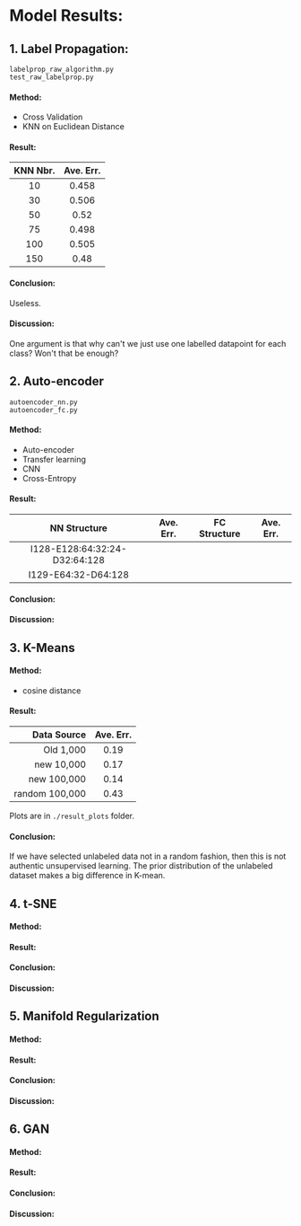 # Model Results:
## 1. Label Propagation:
`labelprop_raw_algorithm.py`  
`test_raw_labelprop.py`
#### Method:
- Cross Validation
- KNN on Euclidean Distance
#### Result:
|KNN Nbr.    |  Ave. Err. | 
|:----------:|:----------:| 
|10          |   0.458    |
|30          |   0.506    |
|50          |   0.52     |
|75          |   0.498    |
|100         |   0.505    |
|150         |   0.48     |
#### Conclusion:
Useless.
#### Discussion:
One argument is that why can't we just use one labelled datapoint for each class? Won't that be enough?

## 2. Auto-encoder
`autoencoder_nn.py`  
`autoencoder_fc.py`
#### Method:
- Auto-encoder
- Transfer learning
- CNN
- Cross-Entropy
#### Result:
|NN Structure                   |  Ave. Err. |FC Structure|  Ave. Err. | 
|:-----------------------------:|:----------:|:----------:|:----------:| 
|I128-E128:64:32:24-D32:64:128  |            |            |            |
|I129-E64:32-D64:128            |            |            |            |
#### Conclusion:
#### Discussion:

## 3. K-Means
#### Method:
- cosine distance
#### Result:
|Data Source                |  Ave. Err. | 
|--------------------------:|:----------:| 
|Old 1,000                  |    0.19    |
|new 10,000                 |    0.17    |
|new 100,000                |    0.14    |
|random 100,000             |    0.43    |
Plots are in `./result_plots` folder.
#### Conclusion:
If we have selected unlabeled data not in a random fashion, then this is not authentic unsupervised learning. 
The prior distribution of the unlabeled dataset makes a big difference in K-mean.

## 4. t-SNE
#### Method:
#### Result:
#### Conclusion:
#### Discussion:

## 5. Manifold Regularization
#### Method:
#### Result:
#### Conclusion:
#### Discussion:

## 6. GAN
#### Method:
#### Result:
#### Conclusion:
#### Discussion:

